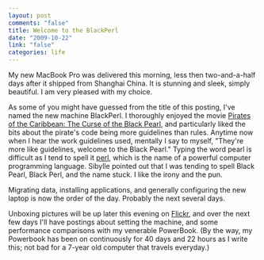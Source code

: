 ```yaml
--- 
layout: post
comments: "false"
title: Welcome to the BlackPerl
date: "2009-10-22"
link: "false"
categories: life
---
```

My new MacBook Pro was delivered this morning, less then two-and-a-half days after it shipped from Shanghai China. It is stunning and sleek, simply beautiful. I am very pleased with my choice.

As some of you might have guessed from the title of this posting, I've named the new machine BlackPerl. I thoroughly enjoyed the movie <a title="Curse of the Black Pearl" href="http://www.imdb.com/title/tt0325980/" target="_blank">Pirates of the Caribbean: The Curse of the Black Pearl</a>, and particularly liked the bits about the pirate's code being more guidelines than rules. Anytime now when I hear the work guidelines used, mentally I say to myself, "They're more like guidelines, welcome to the Black Pearl." Typing the word pearl is difficult as I tend to spell it <a title="Perl - Wikipedia" href="http://en.wikipedia.org/wiki/Perl" target="_blank">perl</a>, which is the name of a powerful computer programming language. Sibylle pointed out that I was tending to spell Black Pearl, Black Perl, and the name stuck. I like the irony and the pun.

Migrating data, installing applications, and generally configuring the new laptop is now the order of the day. Probably the next several days.

Unboxing pictures will be up later this evening on <a title="MacBook Pro Flickr Set" href="http://www.flickr.com/photos/zanshin/sets/72157622620899086/" target="_blank">Flickr</a>, and over the next few days I'll have postings about setting the machine, and some performance comparisons with my venerable PowerBook. (By the way, my Powerbook has been on continuously for 40 days and 22 hours as I write this; not bad for a 7-year old computer that travels everyday.)
